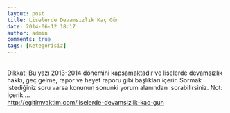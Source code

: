 ```yaml
---
layout: post
title: Liselerde Devamsızlık Kaç Gün
date: 2014-06-12 18:17
author: admin
comments: true
tags: [Ketegorisiz]
---
```

<br/>Dikkat: Bu yazı 2013-2014 dönemini kapsamaktadır ve liselerde devamsızlık hakkı, geç gelme, rapor ve heyet raporu gibi başlıkları içerir. Sormak istediğiniz soru varsa konunun sonunki yorum alanından  sorabilirsiniz. Not: İçerik ...<br/><a href="http://egitimvaktim.com/liselerde-devamsizlik-kac-gun">http://egitimvaktim.com/liselerde-devamsizlik-kac-gun</a>
